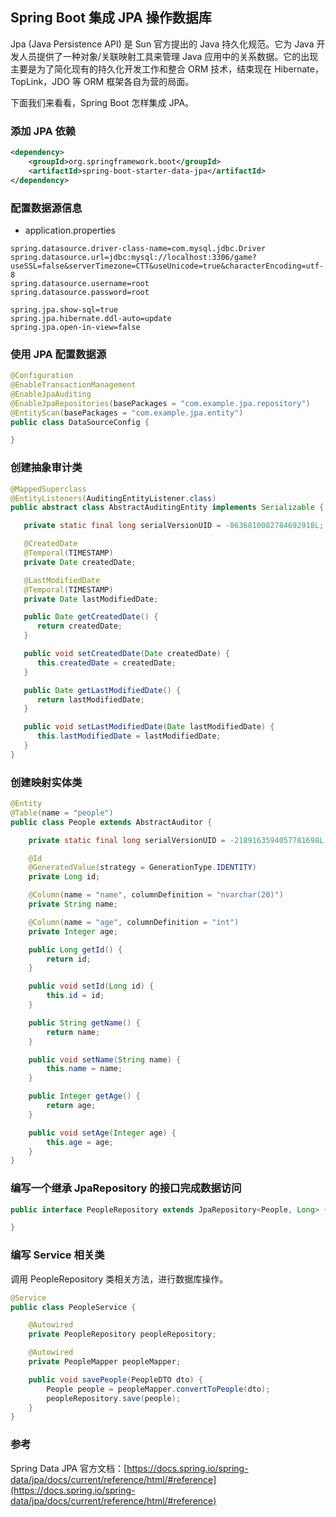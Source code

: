 ## Spring Boot 集成 JPA 操作数据库

Jpa (Java Persistence API) 是 Sun 官方提出的 Java 持久化规范。它为 Java 开发人员提供了一种对象/关联映射工具来管理 Java 应用中的关系数据。它的出现主要是为了简化现有的持久化开发工作和整合 ORM 技术，结束现在 Hibernate，TopLink，JDO 等 ORM 框架各自为营的局面。

下面我们来看看，Spring Boot 怎样集成 JPA。 

### 添加 JPA 依赖

```xml
<dependency>
    <groupId>org.springframework.boot</groupId>
    <artifactId>spring-boot-starter-data-jpa</artifactId>
</dependency>
```

### 配置数据源信息

- application.properties

```properties
spring.datasource.driver-class-name=com.mysql.jdbc.Driver
spring.datasource.url=jdbc:mysql://localhost:3306/game?useSSL=false&serverTimezone=CTT&useUnicode=true&characterEncoding=utf-8
spring.datasource.username=root
spring.datasource.password=root

spring.jpa.show-sql=true
spring.jpa.hibernate.ddl-auto=update
spring.jpa.open-in-view=false
```

### 使用 JPA 配置数据源

```java
@Configuration
@EnableTransactionManagement
@EnableJpaAuditing
@EnableJpaRepositories(basePackages = "com.example.jpa.repository")
@EntityScan(basePackages = "com.example.jpa.entity")
public class DataSourceConfig {

}
```

### 创建抽象审计类

```java
@MappedSuperclass
@EntityListeners(AuditingEntityListener.class)
public abstract class AbstractAuditingEntity implements Serializable {

   private static final long serialVersionUID = -8636810082784692918L;

   @CreatedDate
   @Temporal(TIMESTAMP)
   private Date createdDate;

   @LastModifiedDate
   @Temporal(TIMESTAMP)
   private Date lastModifiedDate;

   public Date getCreatedDate() {
      return createdDate;
   }

   public void setCreatedDate(Date createdDate) {
      this.createdDate = createdDate;
   }

   public Date getLastModifiedDate() {
      return lastModifiedDate;
   }

   public void setLastModifiedDate(Date lastModifiedDate) {
      this.lastModifiedDate = lastModifiedDate;
   }
}
```

### 创建映射实体类

```java
@Entity
@Table(name = "people")
public class People extends AbstractAuditor {

    private static final long serialVersionUID = -2189163594057781698L;

    @Id
    @GeneratedValue(strategy = GenerationType.IDENTITY)
    private Long id;

    @Column(name = "name", columnDefinition = "nvarchar(20)")
    private String name;

    @Column(name = "age", columnDefinition = "int")
    private Integer age;

    public Long getId() {
        return id;
    }

    public void setId(Long id) {
        this.id = id;
    }

    public String getName() {
        return name;
    }

    public void setName(String name) {
        this.name = name;
    }

    public Integer getAge() {
        return age;
    }

    public void setAge(Integer age) {
        this.age = age;
    }
}
```

### 编写一个继承 JpaRepository 的接口完成数据访问

```java
public interface PeopleRepository extends JpaRepository<People, Long> {

}
```

### 编写 Service 相关类

调用 PeopleRepository 类相关方法，进行数据库操作。

```java
@Service
public class PeopleService {

    @Autowired
    private PeopleRepository peopleRepository;

    @Autowired
    private PeopleMapper peopleMapper;

    public void savePeople(PeopleDTO dto) {
        People people = peopleMapper.convertToPeople(dto);
        peopleRepository.save(people);
    }
}
```

### 参考

Spring Data JPA 官方文档：[https://docs.spring.io/spring-data/jpa/docs/current/reference/html/#reference](https://docs.spring.io/spring-data/jpa/docs/current/reference/html/#reference)